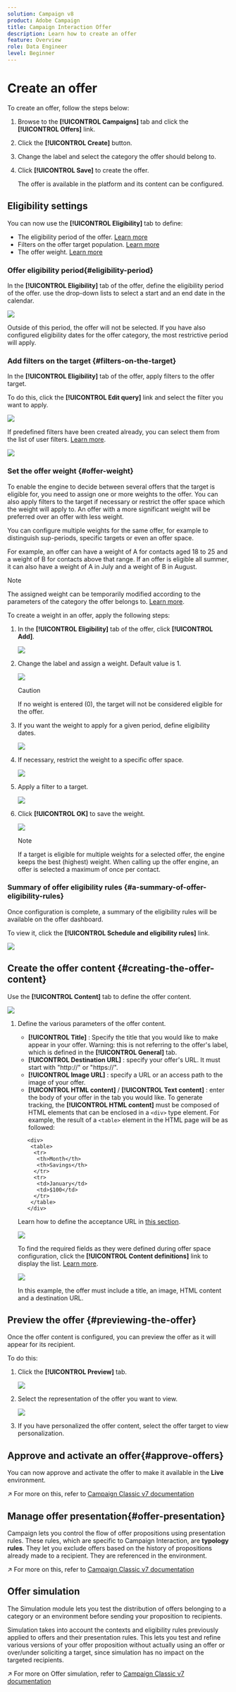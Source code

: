 ```yaml
---
solution: Campaign v8
product: Adobe Campaign
title: Campaign Interaction Offer
description: Learn how to create an offer
feature: Overview
role: Data Engineer
level: Beginner
---
```

# Create an offer

To create an offer, follow the steps below:

1. Browse to the **[!UICONTROL Campaigns]** tab and click the **[!UICONTROL Offers]** link.

1. Click the **[!UICONTROL Create]** button.

1. Change the label and select the category the offer should belong to.

1. Click **[!UICONTROL Save]** to create the offer.

   The offer is available in the platform and its content can be configured.

## Eligibility settings 

You can now use the **[!UICONTROL Eligibility]** tab to define:

* The eligibility period of the offer. [Learn more](#eligibility-period)
* Filters on the offer target population. [Learn more](#filters-on-the-target)
* The offer weight. [Learn more](#offer-weight)

### Offer eligibility period{#eligibility-period}

In the **[!UICONTROL Eligibility]** tab of the offer, define the eligibility period of the offer. use the drop-down lists to select a start and an end date in the calendar.

![](assets/offer_eligibility_create_002.png)

Outside of this period, the offer will not be selected. If you have also configured eligibility dates for the offer category, the most restrictive period will apply.

### Add filters on the target {#filters-on-the-target}

In the **[!UICONTROL Eligibility]** tab of the offer, apply filters to the offer target.

To do this, click the **[!UICONTROL Edit query]** link and select the filter you want to apply. 

![](assets/offer_eligibility_create_003.png)

If predefined filters have been created already, you can select them from the list of user filters. [Learn more](interaction-predefined-filters.md).

![](assets/offer_eligibility_create_004.png)

### Set the offer weight {#offer-weight}

To enable the engine to decide between several offers that the target is eligible for, you need to assign one or more weights to the offer. You can also apply filters to the target if necessary or restrict the offer space which the weight will apply to. An offer with a more significant weight will be preferred over an offer with less weight.

You can configure multiple weights for the same offer, for example to distinguish sup-periods, specific targets or even an offer space.

For example, an offer can have a weight of A for contacts aged 18 to 25 and a weight of B for contacts above that range. If an offer is eligible all summer, it can also have a weight of A in July and a weight of B in August.

>[!NOTE]
>
>The assigned weight can be temporarily modified according to the parameters of the category the offer belongs to. [Learn more](interaction-offer-catalog.md#creating-offer-categories).

To create a weight in an offer, apply the following steps:

1. In the **[!UICONTROL Eligibility]** tab of the offer, click **[!UICONTROL Add]**.

   ![](assets/offer_weight_create_001.png)

1. Change the label and assign a weight. Default value is 1.

   ![](assets/offer_weight_create_006.png)

   >[!CAUTION]
   >
   >If no weight is entered (0), the target will not be considered eligible for the offer.

1. If you want the weight to apply for a given period, define eligibility dates.

   ![](assets/offer_weight_create_002.png)

1. If necessary, restrict the weight to a specific offer space. 

   ![](assets/offer_weight_create_003.png)

1. Apply a filter to a target.

   ![](assets/offer_weight_create_004.png)

1. Click **[!UICONTROL OK]** to save the weight.

   ![](assets/offer_weight_create_005.png)

   >[!NOTE]
   >
   >If a target is eligible for multiple weights for a selected offer, the engine keeps the best (highest) weight. When calling up the offer engine, an offer is selected a maximum of once per contact.

### Summary of offer eligibility rules {#a-summary-of-offer-eligibility-rules}

Once configuration is complete, a summary of the eligibility rules will be available on the offer dashboard.

To view it, click the **[!UICONTROL Schedule and eligibility rules]** link.

![](assets/offer_eligibility_create_005.png)

## Create the offer content {#creating-the-offer-content}

Use the **[!UICONTROL Content]** tab to define the offer content.

   ![](assets/offer_content_create_001.png)

1. Define the various parameters of the offer content.

    * **[!UICONTROL Title]** : Specify the title that you would like to make appear in your offer. Warning: this is not referring to the offer's label, which is defined in the **[!UICONTROL General]** tab.
    * **[!UICONTROL Destination URL]** : specify your offer's URL. It must start with "http://" or "https://".
    * **[!UICONTROL Image URL]** : specify a URL or an access path to the image of your offer.
    * **[!UICONTROL HTML content]** / **[!UICONTROL Text content]** : enter the body of your offer in the tab you would like. To generate tracking, the **[!UICONTROL HTML content]** must be composed of HTML elements that can be enclosed in a `<div>` type element. For example, the result of a `<table>` element in the HTML page will be as followed:

   ```
      <div> 
       <table>
        <tr>
         <th>Month</th>
         <th>Savings</th>   
        </tr>   
        <tr>    
         <td>January</td>
         <td>$100</td>   
        </tr> 
       </table> 
      </div>
   ```

   Learn how to define the acceptance URL in [this section](interaction-offer-spaces.md#configuring-the-status-when-the-proposition-is-accepted).

   ![](assets/offer_content_create_002.png)

   To find the required fields as they were defined during offer space configuration, click the **[!UICONTROL Content definitions]** link to display the list. [Learn more](interaction-offer-spaces.md).

   ![](assets/offer_content_create_003.png)

   In this example, the offer must include a title, an image, HTML content and a destination URL.

## Preview the offer {#previewing-the-offer}

Once the offer content is configured, you can preview the offer as it will appear for its recipient. 

To do this:

1. Click the **[!UICONTROL Preview]** tab.

   ![](assets/offer_preview_create_001.png)

1. Select the representation of the offer you want to view.

   ![](assets/offer_preview_create_002.png)

1. If you have personalized the offer content, select the offer target to view personalization.

<!--

## Create a hypothesis on an offer {#creating-a-hypothesis-on-an-offer}

You can create hypotheses on your offer propositions. This lets you determine the impact of your offers on purchases carried out for the product concerned.

>[!NOTE]
>
>These hypotheses are carried out via Response Manager. Please check your license agreement.

Hypotheses carried out on an offer proposition are referenced in their **[!UICONTROL Measure]** tab.

Creating hypotheses is detailed in [this page](../../campaign/using/about-response-manager.md).

-->

## Approve and activate an offer{#approve-offers}

You can now approve and activate the offer to make it available in the **Live** environment.

:arrow_upper_right: For more on this, refer to [Campaign Classic v7 documentation](https://experienceleague.adobe.com/docs/campaign-classic/using/managing-offers/managing-an-offer-catalog/approving-and-activating-an-offer.html?lang=en#approving-offer-content)

## Manage offer presentation{#offer-presentation}

Campaign lets you control the flow of offer propositions using presentation rules. These rules, which are specific to Campaign Interaction, are **typology rules**. They let you exclude offers based on the history of propositions already made to a recipient. They are referenced in the environment.

:arrow_upper_right: For more on this, refer to [Campaign Classic v7 documentation](https://experienceleague.adobe.com/docs/campaign-classic/using/managing-offers/managing-an-offer-catalog/managing-offer-presentation.html?lang=en#managing-offers)

## Offer simulation

The Simulation module lets you test the distribution of offers belonging to a category or an environment before sending your proposition to recipients.

Simulation takes into account the contexts and eligibility rules previously applied to offers and their presentation rules. This lets you test and refine various versions of your offer proposition without actually using an offer or over/under soliciting a target, since simulation has no impact on the targeted recipients.

:arrow_upper_right: For more on Offer simulation, refer to [Campaign Classic v7 documentation](https://experienceleague.adobe.com/docs/campaign-classic/using/managing-offers/simulating-offers/about-offers-simulation.htm)

